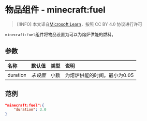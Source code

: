 # 物品组件 - minecraft:fuel
> [!INFO]
> 本文译自[Microsoft Learn](https://learn.microsoft.com/en-us/minecraft/creator/)，按照 CC BY 4.0 协议进行许可

    
`minecraft:fuel`组件将物品设置为可以为熔炉供能的燃料。

## 参数
| 名称 | 默认值 | 类型 | 说明  |
|:----------|:----------|:----------|:----------|
| duration | *未设置* | 小数 | 为熔炉供能的时间，最小为0.05 |

## 范例
```json
"minecraft:fuel":{
    "duration": 3.0
}
```
